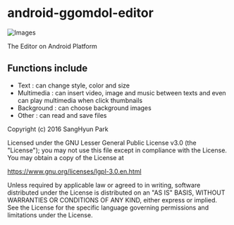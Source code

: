 # android-ggomdol-editor

![Images](https://photos.google.com/share/AF1QipMlz70au7RawOryLDngD7pF7FQt9DDnhwUY7cV8huM5VeLufHyiD_Hx9q9SD-GRtA/photo/AF1QipMk6MCIN2C9Ghc4y5qiD3H3CvxrXXuU9X03SwqP?key=MFhhMWdaOEN6aXVkWGdEVmdTQnR4eGJDZVU5dzlB)

The Editor on Android Platform 

Functions include
--------

* Text : can change style, color and size
* Multimedia : can insert video, image and music between texts and even can play multimedia when click thumbnails 
* Background : can choose background images
* Other : can read and save files   




Copyright (c) 2016 SangHyun Park

Licensed under the GNU Lesser General Public License v3.0 (the "License"); you may not use this file except in compliance with the License. You may obtain a copy of the License at

https://www.gnu.org/licenses/lgpl-3.0.en.html

Unless required by applicable law or agreed to in writing, software distributed under the License is distributed on an "AS IS" BASIS, WITHOUT WARRANTIES OR CONDITIONS OF ANY KIND, either express or implied. See the License for the specific language governing permissions and limitations under the License.
